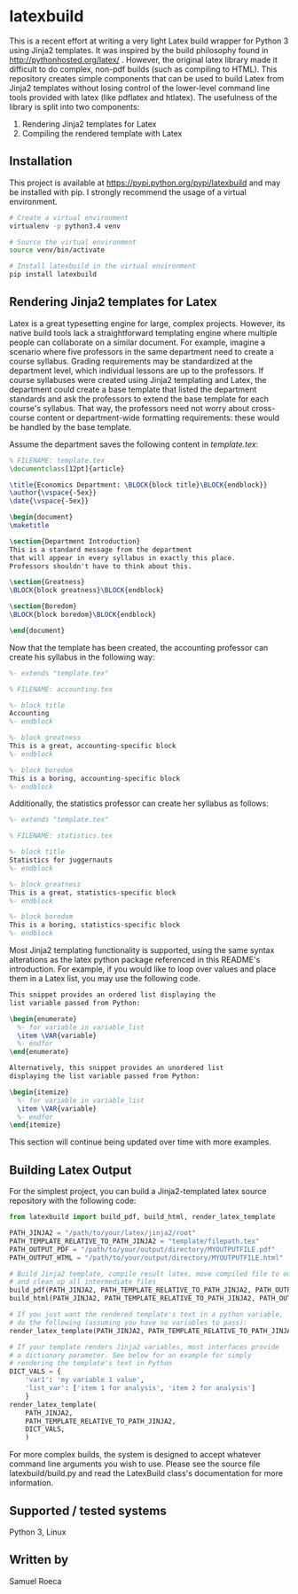 # latexbuild

This is a recent effort at writing a very light Latex build wrapper for Python 3 using Jinja2 templates. It was inspired by the build philosophy found in http://pythonhosted.org/latex/ . However, the original latex library made it difficult to do complex, non-pdf builds (such as compiling to HTML). This repository creates simple components that can be used to build Latex from Jinja2 templates without losing control of the lower-level command line tools provided with latex (like pdflatex and htlatex). The usefulness of the library is split into two components:

1. Rendering Jinja2 templates for Latex
1. Compiling the rendered template with Latex

## Installation

This project is available at https://pypi.python.org/pypi/latexbuild and may be installed with pip. I strongly recommend the usage of a virtual environment.

```bash
# Create a virtual environment
virtualenv -p python3.4 venv

# Source the virtual environment
source venv/bin/activate

# Install latexbuild in the virtual environment
pip install latexbuild
```

## Rendering Jinja2 templates for Latex

Latex is a great typesetting engine for large, complex projects. However, its native build tools lack a straightforward templating engine where multiple people can collaborate on a similar document. For example, imagine a scenario where five professors in the same department need to create a course syllabus. Grading requirements may be standardized at the department level, which individual lessons are up to the professors. If course syllabuses were created using Jinja2 templating and Latex, the department could create a base template that listed the department standards and ask the professors to extend the base template for each course's syllabus. That way, the professors need not worry about cross-course content or department-wide formatting requirements: these would be handled by the base template.

Assume the department saves the following content in *template.tex*:

```tex
% FILENAME: template.tex
\documentclass[12pt]{article}

\title{Economics Department: \BLOCK{block title}\BLOCK{endblock}}
\author{\vspace{-5ex}}
\date{\vspace{-5ex}}

\begin{document}
\maketitle

\section{Department Introduction}
This is a standard message from the department
that will appear in every syllabus in exactly this place.
Professors shouldn't have to think about this.

\section{Greatness}
\BLOCK{block greatness}\BLOCK{endblock}

\section{Boredom}
\BLOCK{block boredom}\BLOCK{endblock}

\end{document}
```

Now that the template has been created, the accounting professor can create his syllabus in the following way:

```tex
%- extends "template.tex"

% FILENAME: accounting.tex

%- block title
Accounting
%- endblock

%- block greatness
This is a great, accounting-specific block
%- endblock

%- block boredom
This is a boring, accounting-specific block
%- endblock
```

Additionally, the statistics professor can create her syllabus as follows:

```tex
%- extends "template.tex"

% FILENAME: statistics.tex

%- block title
Statistics for juggernauts
%- endblock

%- block greatness
This is a great, statistics-specific block
%- endblock

%- block boredom
This is a boring, statistics-specific block
%- endblock
```

Most Jinja2 templating functionality is supported, using the same syntax alterations as the latex python package referenced in this README's introduction. For example, if you would like to loop over values and place them in a Latex list, you may use the following code.

```tex
This snippet provides an ordered list displaying the
list variable passed from Python:

\begin{enumerate}
  %- for variable in variable_list
  \item \VAR{variable}
  %- endfor
\end{enumerate}

Alternatively, this snippet provides an unordered list
displaying the list variable passed from Python:

\begin{itemize}
  %- for variable in variable_list
  \item \VAR{variable}
  %- endfor
\end{itemize}
```

This section will continue being updated over time with more examples.

## Building Latex Output

For the simplest project, you can build a Jinja2-templated latex source repository with the following code:

```python
from latexbuild import build_pdf, build_html, render_latex_template

PATH_JINJA2 = "/path/to/your/latex/jinja2/root"
PATH_TEMPLATE_RELATIVE_TO_PATH_JINJA2 = "template/filepath.tex"
PATH_OUTPUT_PDF = "/path/to/your/output/directory/MYOUTPUTFILE.pdf"
PATH_OUTPUT_HTML = "/path/to/your/output/directory/MYOUTPUTFILE.html"

# Build Jinja2 template, compile result latex, move compiled file to output path,
# and clean up all intermediate files
build_pdf(PATH_JINJA2, PATH_TEMPLATE_RELATIVE_TO_PATH_JINJA2, PATH_OUTPUT_PDF)
build_html(PATH_JINJA2, PATH_TEMPLATE_RELATIVE_TO_PATH_JINJA2, PATH_OUTPUT_HTML)

# If you just want the rendered template's text in a python variable,
# do the following (assuming you have no variables to pass):
render_latex_template(PATH_JINJA2, PATH_TEMPLATE_RELATIVE_TO_PATH_JINJA2)

# If your template renders Jinja2 variables, most interfaces provide
# a dictionary parameter. See below for an example for simply
# rendering the template's text in Python
DICT_VALS = {
    'var1': 'my variable 1 value',
    'list_var': ['item 1 for analysis', 'item 2 for analysis']
    }
render_latex_template(
    PATH_JINJA2,
    PATH_TEMPLATE_RELATIVE_TO_PATH_JINJA2,
    DICT_VALS,
    )
```

For more complex builds, the system is designed to accept whatever command line arguments you wish to use. Please see the source file latexbuild/build.py and read the LatexBuild class's documentation for more information.

## Supported / tested systems

Python 3, Linux

## Written by

Samuel Roeca
